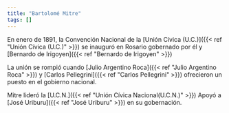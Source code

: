 ```yaml
---
title: "Bartolomé Mitre"
tags: []
---
```

En enero de 1891, la Convención Nacional de la [Unión Cívica (U.C.)]({{< ref "Unión Cívica (U.C.)" >}}) se inauguró en Rosario gobernado por él y [Bernardo de Irigoyen]({{< ref "Bernardo de Irigoyen" >}})

La unión se rompió cuando [Julio Argentino Roca]({{< ref "Julio Argentino Roca" >}}) y [Carlos Pellegrini]({{< ref "Carlos Pellegrini" >}}) ofrecieron  un puesto en el gobierno nacional.

Mitre lideró la  [U.C.N.]({{< ref "Unión Cívica Nacional(U.C.N.)" >}})
Apoyó a [José Uriburu]({{< ref "José Uriburu" >}}) en su gobernación.